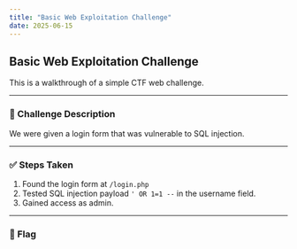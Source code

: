 ```yaml
---
title: "Basic Web Exploitation Challenge"
date: 2025-06-15
---
```


## Basic Web Exploitation Challenge

This is a walkthrough of a simple CTF web challenge.

---

### 🧠 Challenge Description

We were given a login form that was vulnerable to SQL injection.

---

### ✅ Steps Taken

1. Found the login form at `/login.php`
2. Tested SQL injection payload `' OR 1=1 --` in the username field.
3. Gained access as admin.

---

### 🎯 Flag

